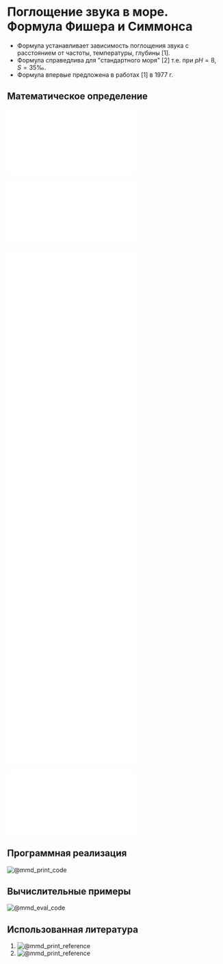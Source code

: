# Поглощение звука в море. Формула Фишера и Симмонса

- Формула устанавливает зависимость поглощения звука с расстоянием от частоты, температуры, глубины [1].
- Формула справедлива для "стандартного моря" [2] т.е. при $pH=8$, $S=35‰$.
- Формула впервые предложена в работах [1] в 1977 г.

## Математическое определение

![@mmd_print_equation_boxed](include/sound_absorption_sea_fisher.tex)

![@mmd_print_markdown](include/sound_absorption_sea_fisher_args.ru.md)

![@mmd_print_equation](include/sound_absorption_sea_fisher_1.tex)
![@mmd_print_equation](include/sound_absorption_sea_fisher_2.tex)
![@mmd_print_equation](include/sound_absorption_sea_fisher_3.tex)
![@mmd_print_equation](include/sound_absorption_sea_fisher_4.tex)
![@mmd_print_equation](include/sound_absorption_sea_fisher_5.tex)
![@mmd_print_equation](include/sound_absorption_sea_fisher_6.tex)
![@mmd_print_equation](include/sound_absorption_sea_fisher_7.tex)
![@mmd_print_equation](include/sound_absorption_sea_fisher_8.tex)

![@mmd_print_markdown](include/sound_absorption_sea_fisher_vars.ru.md)

## Программная реализация

![@mmd_print_code]($/sonar_m/toolbox/sound_absorption/sound_absorption_sea_fisher.m)

## Вычислительные примеры

![@mmd_eval_code]($/sonar_m/example/sound_absorption/sound_absorption_sea_fisher_ex_1.m)

## Использованная литература

1. ![@mmd_print_reference]($/reference/fisher1977sound.enw)
1. ![@mmd_print_reference]($/reference/lyman1940composition.enw)
